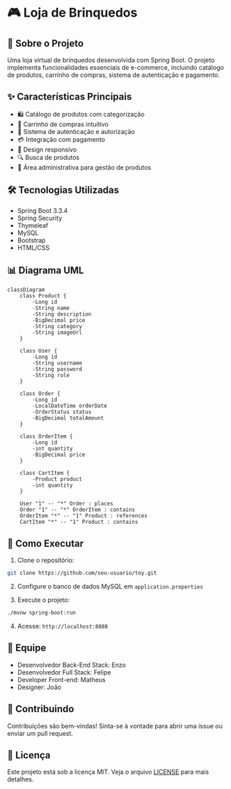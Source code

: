 # 🎮 Loja de Brinquedos

## 📝 Sobre o Projeto
Uma loja virtual de brinquedos desenvolvida com Spring Boot. O projeto implementa funcionalidades essenciais de e-commerce, incluindo catálogo de produtos, carrinho de compras, sistema de autenticação e pagamento.

## ✨ Características Principais
- 🛍️ Catálogo de produtos com categorização
- 🛒 Carrinho de compras intuitivo
- 👤 Sistema de autenticação e autorização
- 💳 Integração com pagamento
- 📱 Design responsivo
- 🔍 Busca de produtos
- 👥 Área administrativa para gestão de produtos

## 🛠️ Tecnologias Utilizadas
- Spring Boot 3.3.4
- Spring Security
- Thymeleaf
- MySQL
- Bootstrap
- HTML/CSS

## 📊 Diagrama UML

```mermaid
classDiagram
    class Product {
        -Long id
        -String name
        -String description
        -BigDecimal price
        -String category
        -String imageUrl
    }

    class User {
        -Long id
        -String username
        -String password
        -String role
    }

    class Order {
        -Long id
        -LocalDateTime orderDate
        -OrderStatus status
        -BigDecimal totalAmount
    }

    class OrderItem {
        -Long id
        -int quantity
        -BigDecimal price
    }

    class CartItem {
        -Product product
        -int quantity
    }

    User "1" -- "*" Order : places
    Order "1" -- "*" OrderItem : contains
    OrderItem "*" -- "1" Product : references
    CartItem "*" -- "1" Product : contains
```

## 🚀 Como Executar

1. Clone o repositório:
```bash
git clone https://github.com/seu-usuario/toy.git
```

2. Configure o banco de dados MySQL em `application.properties`

3. Execute o projeto:
```bash
./mvnw spring-boot:run
```

4. Acesse: `http://localhost:8080`

## 👥 Equipe
- Desenvolvedor Back-End Stack: Enzo
- Desenvolvedor Full Stack: Felipe
- Developer Front-end: Matheus
- Designer: João

## 🤝 Contribuindo
Contribuições são bem-vindas! Sinta-se à vontade para abrir uma issue ou enviar um pull request.

## 📄 Licença
Este projeto está sob a licença MIT. Veja o arquivo [LICENSE](LICENSE) para mais detalhes.
